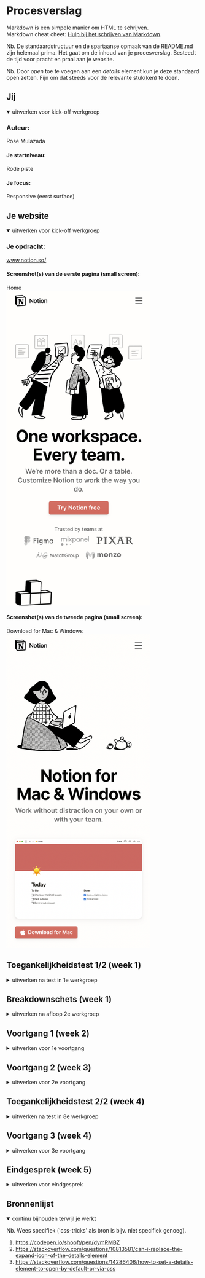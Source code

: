 # Procesverslag
Markdown is een simpele manier om HTML te schrijven.  
Markdown cheat cheet: [Hulp bij het schrijven van Markdown](https://github.com/adam-p/markdown-here/wiki/Markdown-Cheatsheet).

Nb. De standaardstructuur en de spartaanse opmaak van de README.md zijn helemaal prima. Het gaat om de inhoud van je procesverslag. Besteedt de tijd voor pracht en praal aan je website.

Nb. Door *open* toe te voegen aan een *details* element kun je deze standaard open zetten. Fijn om dat steeds voor de relevante stuk(ken) te doen.





## Jij

<details open>
  <summary>uitwerken voor kick-off werkgroep</summary>

### Auteur:

Rose Mulazada

#### Je startniveau:

Rode piste

#### Je focus:

Responsive (eerst surface)

</details>





## Je website

<details open>
  <summary>uitwerken voor kick-off werkgroep</summary>

  ### Je opdracht:
  www.notion.so/

  #### Screenshot(s) van de eerste pagina (small screen): 
  Home  
 <img src="readme-images/SS-2.2.png" width="375px" alt="omschrijving van de pagina">

  #### Screenshot(s) van de tweede pagina (small screen):
  Download for Mac & Windows
<img src="readme-images/SS-2.1.png" width="375px" alt="omschrijving van de pagina">
 
</details>



## Toegankelijkheidstest 1/2 (week 1)

<details>
  <summary>uitwerken na test in 1e werkgroep</summary>

  ### Bevindingen
  Lijst met je bevindingen die in de test naar voren kwamen:

  #### Screenreader
  Ik merkte gelijk dat sommige afbeeldingen niet worden opgelezen door de screenreader. Niet vanzelf, en ook niet met muis en toetsenbord. Ik heb er gelijk dus een puntje van gemaakt om ervoor te zorgen dat dit bij mij wel kan. Het blijkt dat er geen alt tekst staat bij de afbeeldingen en dat de rede is dat dit niet gebeurt. De website was voor de rest prima te navigeren.


  #### Muis en Toetsenbord 
  Hier korte omschrijving (met indien nodig afbeeldingen)
Zoals ik al heb gezegd werden foto's ook niet opgelezen met een muis en toetsenbord. Ook als ik erop probeerde te klikken deed dit niks. Ook worden de foto's voorgelezen voor de tekst wat niet heel fijn is voor mensen met een beperking. Belangrijke foto's worden ook niet opgelezen, denk bijvoorbeeld aan de 'trusted by' sectie waar er logo's staan van bedrijven die Notion gebruiken. Maar het wordt niet opgelezen.

  #### Overig

De motoriek en visuele testen hadden we deze week niet gedaan.

</details>



## Breakdownschets (week 1)

<details>
  <summary>uitwerken na afloop 2e werkgroep</summary>

  ### de hele pagina: 
  <img src="readme-images/breakdown-schets.png" width="375px" alt="breakdown van de hele pagina">

  ### dynamisch deel (bijv menu): 
  <img src="readme-images/SS-menu.png" width="375px" alt="breakdown van een dynamisch deel">

</details>





## Voortgang 1 (week 2)

<details>
  <summary>uitwerken voor 1e voortgang</summary>

  ### Stand van zaken
  hier dit ging goed & dit was lastig (neem ook screenshots op van delen van je website en code)


  ### Agenda voor meeting
  samen met je groepje opstellen

We hadden eigenlijk niet heel specifieke punten die we wilden behandelen tijdens deze meeting, dus hebben we in de tabel vooral staan dat we vragen hadden over hoe we bepaalde dingen konden aanpakken.

  ### Verslag van meeting
  hier na afloop snel de uitkomsten van de meeting vastleggen

  - Ik had wat moeite met de navigatie bar: het bleek eerst alsof je er niet doorheen kon met een screenreader op de standaard website. Hij opent het ook niet zelf, wat eigenlijk wel goed is. Maar ik kwam er toen achter hoe ik het kon openen, ik begreep de screenreader niet helemaal.
- Ik had verder niet heel veel vragen - het ging vooral over mijn figure, ik kreeg hem niet zoals de website omdat elke foto een andere grootte hadden.


</details>





## Voortgang 2 (week 3)

<details>
  <summary>uitwerken voor 2e voortgang</summary>

  ### Stand van zaken
  hier dit ging goed & dit was lastig (neem ook screenshots op van delen van je website en code)


  ### Agenda voor meeting
  samen met je groepje opstellen

Bij deze les hadden we het anders aangepakt - we hadden niet meer gesprekken per groepjes maar gewoon een normale les waarbij we naar de studentassisten toe konden als we hen nodig hadden. Ik had eigenlijk niet veel vragen en dit kwam vooral omdat ik had besloten om te wisselen van surface naar responsive, oftewel ik moest opnieuw beginnen..

  ### Verslag van meeting
  - Uiteindelijk toen ik verder kwam met mijn website kwam ik bij een aantal delen met Javascript. Ik heb toen aan de docent gevraagd hoe het hiermee zat, en hij vertelde me onderanderen dat ik hidden attributes en on scroll kan gebruiken.

</details>





## Toegankelijkheidstest 2/2 (week 4)

<details>
  <summary>uitwerken na test in 8e werkgroep</summary>

  ### Bevindingen
  Ik was vooral bezig met ervoor zorgen dat alle images als laatst gelezen werden met de screenreader. Ook hield ik rekening dat het mogelijk was om door de website heen te gaan met een screenreader.

  #### Screenreader
  Ik had hier nog een keer gekeken naar het menu en de afbeeldingen. Ik dacht eerst dat het menu niet opgelezen kon worden, maar blijkbaar wist ik gewoon niet hoe ik de screenreader juist moest gebruiken.. maar het probleem met de foto's bleef hetzelde. Ik kon verder niets meer vinden.


  #### Muis en Toetsenbord 
  Hier had ik ook niet meer gevonden. 


  #### Motoriek (shocks, elastiekjes)
  Het was best lastig om bij het hamburgermenu te komen, maar dat was alsnog te doen. Omdat er niet veel content om mijn pagina's waren om mee te interacteren was er ook niet heel veel bruikbaars dat ik kon veranderen.


  #### Visueel (brillen, contrast, kleurenblind, dark/light). 
  Mijn website heeft over het algemeen best wel een hoog contrast en weinig kleuren (grijs, wit, zwart, salmon). Alleen de grijze tekst kan lastig te lezen zijn als je contrast lastig kunt zien.

</details>





## Voortgang 3 (week 4)

<details>
  <summary>uitwerken voor 3e voortgang</summary>

  ### Stand van zaken
  In deze les liet ik zien dat ik veel verder was in mijn responsive en ik begon het echt te snappen. Ik zat alleen teveel aan de details waardoor ik best traag was en achterviel.


  ### Agenda voor meeting
  Eigenlijk wou ik in deze les vooral zelfstandig aan de slag en vragen stellen waar nodig.

  ### Verslag van meeting
  hier na afloop snel de uitkomsten van de meeting vastleggen

  - De docent kwam langs en vroeg of ik hulp nodig had. Ik vroeg toen over een onderdeel van de website met javascript (dat ik uiteindelijk niet heb gemaakt) en of dat telde als een micro-interactie. Hij telde wel maar het hamburgermenu telt ook, dus heb ik die uiteindelijk gemaakt, vooral ook omdat het belangrijker was.
</details>





## Eindgesprek (week 5)

<details>
  <summary>uitwerken voor eindgesprek</summary>

  ### Je uitkomst - karakteristiek screenshots:
  <img src="readme-images/result1.png" width="375px" alt="uitomst opdracht 1">
<img src="readme-images/result2.png" width="375px" alt="uitomst opdracht 1">
<img src="readme-images/result3.png" width="375px" alt="uitomst opdracht 1">

  ### Dit ging goed/Heb ik geleerd: 
  Korte omschrijving met plaatjes

  <img src="readme-images/result2.png" width="375px" alt="top">
  Vooral responsive ging goed, en daarbij bedoel ik vooral hoe de tekst boven de grote afbeelding komt te staan in de mobile versie. Ik heb tijdens dit vak responsive onder de knie gekregen met flexbox waar ik eigenlijk in de eerste instantie niks van begreep.
  <img src="readme-images/result4.png" width="375px" alt="uitomst opdracht 1">
  Verder ben ik ook trots op de overgang van een 'normaal' desktop menu naar het hamburgermenu en hoe ik dat met javascript heb gedaan met de toggle.


  ### Dit was lastig/Is niet gelukt:
  Korte omschrijving met plaatjes

  <img src="readme-images/result4.png" width="375px" alt="bummer">
  Ookal ben ik trots op het hamburgermenu, het is me niet gelukt om 1 functie te schrijven waarmee ik alle details open maak. Ik heb hiervoor helaas aparte functies per details element, wat ook werkt maar het kan zeker eenvoudiger.
  <img src="readme-images/JSstruggle.png" width="375px" alt="uitomst opdracht 1">
  Dit is het onderdeel van de site die ik graag wou proberen met javascript maar waar ik uiteindelijk niet aan toe ben gekomen. Ik denk dat ik het wel had kunnen doen.

  Verder is er nog een afbeelding onderaan de Download pagina die ik niet heb. Dit was niet perse lastig maar ik heb het er uiteindelijk uitgelaten omdat ik bezig was met belangrijkere onderdelen.
</details>





## Bronnenlijst

<details open>
  <summary>continu bijhouden terwijl je werkt</summary>

  Nb. Wees specifiek ('css-tricks' als bron is bijv. niet specifiek genoeg).

  1. https://codepen.io/shooft/pen/dymRMBZ
2. https://stackoverflow.com/questions/10813581/can-i-replace-the-expand-icon-of-the-details-element
3. https://stackoverflow.com/questions/14286406/how-to-set-a-details-element-to-open-by-default-or-via-css

</details>